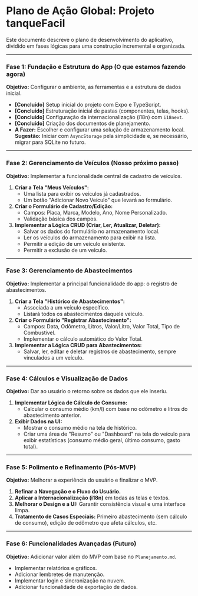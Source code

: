 # Plano de Ação Global: Projeto tanqueFacil

Este documento descreve o plano de desenvolvimento do aplicativo, dividido em fases lógicas para uma construção incremental e organizada.

---

### Fase 1: Fundação e Estrutura do App (O que estamos fazendo agora)

**Objetivo:** Configurar o ambiente, as ferramentas e a estrutura de dados inicial.

- **[Concluído]** Setup inicial do projeto com Expo e TypeScript.
- **[Concluído]** Estruturação inicial de pastas (componentes, telas, hooks).
- **[Concluído]** Configuração da internacionalização (i18n) com `i18next`.
- **[Concluído]** Criação dos documentos de planejamento.
- **A Fazer:** Escolher e configurar uma solução de armazenamento local. **Sugestão:** Iniciar com `AsyncStorage` pela simplicidade e, se necessário, migrar para SQLite no futuro.

---

### Fase 2: Gerenciamento de Veículos (Nosso próximo passo)

**Objetivo:** Implementar a funcionalidade central de cadastro de veículos.

1.  **Criar a Tela "Meus Veículos":**
    - Uma lista para exibir os veículos já cadastrados.
    - Um botão "Adicionar Novo Veículo" que levará ao formulário.
2.  **Criar o Formulário de Cadastro/Edição:**
    - Campos: Placa, Marca, Modelo, Ano, Nome Personalizado.
    - Validação básica dos campos.
3.  **Implementar a Lógica CRUD (Criar, Ler, Atualizar, Deletar):**
    - Salvar os dados do formulário no armazenamento local.
    - Ler os veículos do armazenamento para exibir na lista.
    - Permitir a edição de um veículo existente.
    - Permitir a exclusão de um veículo.

---

### Fase 3: Gerenciamento de Abastecimentos

**Objetivo:** Implementar a principal funcionalidade do app: o registro de abastecimentos.

1.  **Criar a Tela "Histórico de Abastecimentos":**
    - Associada a um veículo específico.
    - Listará todos os abastecimentos daquele veículo.
2.  **Criar o Formulário "Registrar Abastecimento":**
    - Campos: Data, Odômetro, Litros, Valor/Litro, Valor Total, Tipo de Combustível.
    - Implementar o cálculo automático do Valor Total.
3.  **Implementar a Lógica CRUD para Abastecimentos:**
    - Salvar, ler, editar e deletar registros de abastecimento, sempre vinculados a um veículo.

---

### Fase 4: Cálculos e Visualização de Dados

**Objetivo:** Dar ao usuário o retorno sobre os dados que ele inseriu.

1.  **Implementar Lógica de Cálculo de Consumo:**
    - Calcular o consumo médio (km/l) com base no odômetro e litros do abastecimento anterior.
2.  **Exibir Dados na UI:**
    - Mostrar o consumo médio na tela de histórico.
    - Criar uma área de "Resumo" ou "Dashboard" na tela do veículo para exibir estatísticas (consumo médio geral, último consumo, gasto total).

---

### Fase 5: Polimento e Refinamento (Pós-MVP)

**Objetivo:** Melhorar a experiência do usuário e finalizar o MVP.

1.  **Refinar a Navegação e o Fluxo do Usuário.**
2.  **Aplicar a Internacionalização (i18n)** em todas as telas e textos.
3.  **Melhorar o Design e a UI:** Garantir consistência visual e uma interface limpa.
4.  **Tratamento de Casos Especiais:** Primeiro abastecimento (sem cálculo de consumo), edição de odômetro que afeta cálculos, etc.

---

### Fase 6: Funcionalidades Avançadas (Futuro)

**Objetivo:** Adicionar valor além do MVP com base no `Planejamento.md`.

- Implementar relatórios e gráficos.
- Adicionar lembretes de manutenção.
- Implementar login e sincronização na nuvem.
- Adicionar funcionalidade de exportação de dados.
